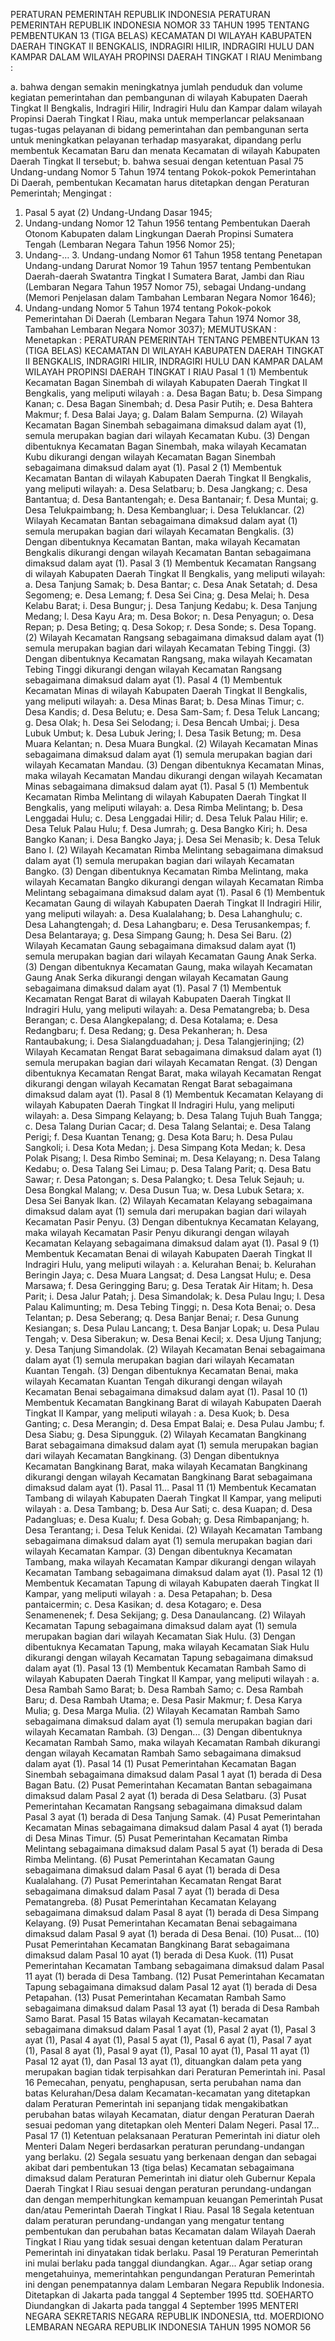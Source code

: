  PERATURAN PEMERINTAH REPUBLIK INDONESIA PERATURAN PEMERINTAH REPUBLIK INDONESIA NOMOR 33 TAHUN 1995 TENTANG PEMBENTUKAN 13 (TIGA BELAS) KECAMATAN DI WILAYAH KABUPATEN DAERAH TINGKAT II BENGKALIS, INDRAGIRI HILIR, INDRAGIRI HULU DAN KAMPAR DALAM WILAYAH PROPINSI DAERAH TINGKAT I RIAU
Menimbang :

a. bahwa dengan semakin meningkatnya jumlah penduduk dan volume kegiatan pemerintahan dan pembangunan di wilayah Kabupaten Daerah Tingkat II Bengkalis, Indragiri Hilir, Indragiri Hulu dan Kampar dalam wilayah Propinsi Daerah Tingkat I Riau, maka untuk memperlancar pelaksanaan tugas-tugas pelayanan di bidang pemerintahan dan pembangunan serta untuk meningkatkan pelayanan terhadap masyarakat, dipandang perlu membentuk Kecamatan Baru dan menata Kecamatan di wilayah Kabupaten Daerah Tingkat II tersebut;
b. bahwa sesuai dengan ketentuan Pasal 75 Undang-undang Nomor 5 Tahun 1974 tentang Pokok-pokok Pemerintahan Di Daerah, pembentukan Kecamatan harus ditetapkan dengan Peraturan Pemerintah;
Mengingat :

1. Pasal 5 ayat (2) Undang-Undang Dasar 1945;
2. Undang-undang Nomor 12 Tahun 1956 tentang Pembentukan Daerah Otonom Kabupaten dalam Lingkungan Daerah Propinsi Sumatera Tengah (Lembaran Negara Tahun 1956 Nomor 25);
3. Undang-… 3. Undang-undang Nomor 61 Tahun 1958 tentang Penetapan Undang-undang Darurat Nomor 19 Tahun 1957 tentang Pembentukan Daerah-daerah Swatantra Tingkat I Sumatera Barat, Jambi dan Riau (Lembaran Negara Tahun 1957 Nomor 75), sebagai Undang-undang (Memori Penjelasan dalam Tambahan Lembaran Negara Nomor 1646);
4. Undang-undang Nomor 5 Tahun 1974 tentang Pokok-pokok Pemerintahan Di Daerah (Lembaran Negara Tahun 1974 Nomor 38, Tambahan Lembaran Negara Nomor 3037);
MEMUTUSKAN :
 Menetapkan : PERATURAN PEMERINTAH TENTANG PEMBENTUKAN 13 (TIGA BELAS) KECAMATAN DI WILAYAH KABUPATEN DAERAH TINGKAT II BENGKALIS, INDRAGIRI HILIR, INDRAGIRI HULU DAN KAMPAR DALAM WILAYAH PROPINSI DAERAH TINGKAT I RIAU
Pasal 1
(1) Membentuk Kecamatan Bagan Sinembah di wilayah Kabupaten Daerah Tingkat II Bengkalis, yang meliputi wilayah :
a. Desa Bagan Batu;
b. Desa Simpang Kanan;
c. Desa Bagan Sinembah;
d. Desa Pasir Putih;
e. Desa Bahtera Makmur;
f. Desa Balai Jaya;
g. Dalam Balam Sempurna.
(2) Wilayah Kecamatan Bagan Sinembah sebagaimana dimaksud dalam ayat (1), semula merupakan bagian dari wilayah Kecamatan Kubu.
(3) Dengan dibentuknya Kecamatan Bagan Sinembah, maka wilayah Kecamatan Kubu dikurangi dengan wilayah Kecamatan Bagan Sinembah sebagaimana dimaksud dalam ayat (1).
Pasal 2
(1) Membentuk Kecamatan Bantan di wilayah Kabupaten Daerah Tingkat II Bengkalis, yang meliputi wilayah:
a. Desa Selatbaru;
b. Desa Jangkang;
c. Desa Bantantua;
d. Desa Bantantengah;
e. Desa Bantanair;
f. Desa Muntai;
g. Desa Telukpaimbang;
h. Desa Kembangluar;
i. Desa Teluklancar.
(2) Wilayah Kecamatan Bantan sebagaimana dimaksud dalam ayat (1) semula merupakan bagian dari wilayah Kecamatan Bengkalis.
(3) Dengan dibentuknya Kecamatan Bantan, maka wilayah Kecamatan Bengkalis dikurangi dengan wilayah Kecamatan Bantan sebagaimana dimaksud dalam ayat (1).
Pasal 3
(1) Membentuk Kecamatan Rangsang di wilayah Kabupaten Daerah Tingkat II Bengkalis, yang meliputi wilayah:
a. Desa Tanjung Samak;
b. Desa Bantar;
c. Desa Anak Setatah;
d. Desa Segomeng;
e. Desa Lemang;
f. Desa Sei Cina;
g. Desa Melai;
h. Desa Kelabu Barat;
i. Desa Bungur;
j. Desa Tanjung Kedabu;
k. Desa Tanjung Medang;
l. Desa Kayu Ara;
m. Desa Bokor;
n. Desa Penyagun;
o. Desa Repan;
p. Desa Beting;
q. Desa Sokop;
r. Desa Sonde;
s. Desa Topang.
(2) Wilayah Kecamatan Rangsang sebagaimana dimaksud dalam ayat (1) semula merupakan bagian dari wilayah Kecamatan Tebing Tinggi.
(3) Dengan dibentuknya Kecamatan Rangsang, maka wilayah Kecamatan Tebing Tinggi dikurangi dengan wilayah Kecamatan Rangsang sebagaimana dimaksud dalam ayat (1).
Pasal 4
(1) Membentuk Kecamatan Minas di wilayah Kabupaten Daerah Tingkat II Bengkalis, yang meliputi wilayah:
a. Desa Minas Barat;
b. Desa Minas Timur;
c. Desa Kandis;
d. Desa Belutu;
e. Desa Sam-Sam;
f. Desa Teluk Lancang;
g. Desa Olak;
h. Desa Sei Selodang;
i. Desa Bencah Umbai;
j. Desa Lubuk Umbut;
k. Desa Lubuk Jering;
l. Desa Tasik Betung;
m. Desa Muara Kelantan;
n. Desa Muara Bungkal.
(2) Wilayah Kecamatan Minas sebagaimana dimaksud dalam ayat (1) semula merupakan bagian dari wilayah Kecamatan Mandau.
(3) Dengan dibentuknya Kecamatan Minas, maka wilayah Kecamatan Mandau dikurangi dengan wilayah Kecamatan Minas sebagaimana dimaksud dalam ayat (1).
Pasal 5
(1) Membentuk Kecamatan Rimba Melintang di wilayah Kabupaten Daerah Tingkat II Bengkalis, yang meliputi wilayah:
a. Desa Rimba Melintang;
b. Desa Lenggadai Hulu;
c. Desa Lenggadai Hilir;
d. Desa Teluk Palau Hilir;
e. Desa Teluk Palau Hulu;
f. Desa Jumrah;
g. Desa Bangko Kiri;
h. Desa Bangko Kanan;
i. Desa Bangko Jaya;
j. Desa Sei Menasib;
k. Desa Teluk Bano I.
(2) Wilayah Kecamatan Rimba Melintang sebagaimana dimaksud dalam ayat (1) semula merupakan bagian dari wilayah Kecamatan Bangko.
(3) Dengan dibentuknya Kecamatan Rimba Melintang, maka wilayah Kecamatan Bangko dikurangi dengan wilayah Kecamatan Rimba Melintang sebagaimana dimaksud dalam ayat (1).
Pasal 6
(1) Membentuk Kecamatan Gaung di wilayah Kabupaten Daerah Tingkat II Indragiri Hilir, yang meliputi wilayah:
a. Desa Kualalahang;
b. Desa Lahanghulu;
c. Desa Lahangtengah;
d. Desa Lahangbaru;
e. Desa Terusankempas;
f. Desa Belantaraya;
g. Desa Simpang Gaung;
h. Desa Sei Baru.
(2) Wilayah Kecamatan Gaung sebagaimana dimaksud dalam ayat (1) semula merupakan bagian dari wilayah Kecamatan Gaung Anak Serka.
(3) Dengan dibentuknya Kecamatan Gaung, maka wilayah Kecamatan Gaung Anak Serka dikurangi dengan wilayah Kecamatan Gaung sebagaimana dimaksud dalam ayat (1).
Pasal 7
(1) Membentuk Kecamatan Rengat Barat di wilayah Kabupaten Daerah Tingkat II Indragiri Hulu, yang meliputi wilayah:
a. Desa Pematangreba;
b. Desa Berangan;
c. Desa Alangkepalang;
d. Desa Kotalama;
e. Desa Redangbaru;
f. Desa Redang;
g. Desa Pekanheran;
h. Desa Rantaubakung;
i. Desa Sialangduadahan;
j. Desa Talangjerinjing;
(2) Wilayah Kecamatan Rengat Barat sebagaimana dimaksud dalam ayat (1) semula merupakan bagian dari wilayah Kecamatan Rengat.
(3) Dengan dibentuknya Kecamatan Rengat Barat, maka wilayah Kecamatan Rengat dikurangi dengan wilayah Kecamatan Rengat Barat sebagaimana dimaksud dalam ayat (1).
Pasal 8
(1) Membentuk Kecamatan Kelayang di wilayah Kabupaten Daerah Tingkat II Indragiri Hulu, yang meliputi wilayah:
a. Desa Simpang Kelayang;
b. Desa Talang Tujuh Buah Tangga;
c. Desa Talang Durian Cacar;
d. Desa Talang Selantai;
e. Desa Talang Perigi;
f. Desa Kuantan Tenang;
g. Desa Kota Baru;
h. Desa Pulau Sangkoli;
i. Desa Kota Medan;
j. Desa Simpang Kota Medan;
k. Desa Polak Pisang;
l. Desa Rimbo Seminai;
m. Desa Kelayang;
n. Desa Talang Kedabu;
o. Desa Talang Sei Limau;
p. Desa Talang Parit;
q. Desa Batu Sawar;
r. Desa Patongan;
s. Desa Palangko;
t. Desa Teluk Sejauh;
u. Desa Bongkal Malang;
v. Desa Dusun Tua;
w. Desa Lubuk Setara;
x. Desa Sei Banyak Ikan.
(2) Wilayah Kecamatan Kelayang sebagaimana dimaksud dalam ayat (1) semula dari merupakan bagian dari wilayah Kecamatan Pasir Penyu.
(3) Dengan dibentuknya Kecamatan Kelayang, maka wilayah Kecamatan Pasir Penyu dikurangi dengan wilayah Kecamatan Kelayang sebagaimana dimaksud dalam ayat (1).
Pasal 9
(1) Membentuk Kecamatan Benai di wilayah Kabupaten Daerah Tingkat II Indragiri Hulu, yang meliputi wilayah :
a. Kelurahan Benai;
b. Kelurahan Beringin Jaya;
c. Desa Muara Langsat;
d. Desa Langsat Hulu;
e. Desa Marsawa;
f. Desa Geringging Baru;
g. Desa Teratak Air Hitam;
h. Desa Parit;
i. Desa Jalur Patah;
j. Desa Simandolak;
k. Desa Pulau Ingu;
l. Desa Palau Kalimunting;
m. Desa Tebing Tinggi;
n. Desa Kota Benai;
o. Desa Telantan;
p. Desa Seberang;
q. Desa Banjar Benai;
r. Desa Gunung Kesiangan;
s. Desa Pulau Lancang;
t. Desa Banjar Lopak;
u. Desa Pulau Tengah;
v. Desa Siberakun;
w. Desa Benai Kecil;
x. Desa Ujung Tanjung;
y. Desa Tanjung Simandolak.
(2) Wilayah Kecamatan Benai sebagaimana dalam ayat (1) semula merupakan bagian dari wilayah Kecamatan Kuantan Tengah.
(3) Dengan dibentuknya Kecamatan Benai, maka wilayah Kecamatan Kuantan Tengah dikurangi dengan wilayah Kecamatan Benai sebagaimana dimaksud dalam ayat (1).
Pasal 10
(1) Membentuk Kecamatan Bangkinang Barat di wilayah Kabupaten Daerah Tingkat II Kampar, yang meliputi wilayah :
a. Desa Kuok;
b. Desa Ganting;
c. Desa Merangin;
d. Desa Empat Balai;
e. Desa Pulau Jambu;
f. Desa Siabu;
g. Desa Sipungguk.
(2) Wilayah Kecamatan Bangkinang Barat sebagaimana dimaksud dalam ayat (1) semula merupakan bagian dari wilayah Kecamatan Bangkinang.
(3) Dengan dibentuknya Kecamatan Bangkinang Barat, maka wilayah Kecamatan Bangkinang dikurangi dengan wilayah Kecamatan Bangkinang Barat sebagaimana dimaksud dalam ayat (1). Pasal 11…
Pasal 11
(1) Membentuk Kecamatan Tambang di wilayah Kabupaten Daerah Tingkat II Kampar, yang meliputi wilayah :
a. Desa Tambang;
b. Desa Aur Sati;
c. desa Kuapan;
d. Desa Padangluas;
e. Desa Kualu;
f. Desa Gobah;
g. Desa Rimbapanjang;
h. Desa Terantang;
i. Desa Teluk Kenidai.
(2) Wilayah Kecamatan Tambang sebagaimana dimaksud dalam ayat (1) semula merupakan bagian dari wilayah Kecamatan Kampar.
(3) Dengan dibentuknya Kecamatan Tambang, maka wilayah Kecamatan Kampar dikurangi dengan wilayah Kecamatan Tambang sebagaimana dimaksud dalam ayat (1).
Pasal 12
(1) Membentuk Kecamatan Tapung di wilayah Kabupaten daerah Tingkat II Kampar, yang meliputi wilayah :
a. Desa Petapahan;
b. Desa pantaicermin;
c. Desa Kasikan;
d. desa Kotagaro;
e. Desa Senamenenek;
f. Desa Sekijang;
g. Desa Danaulancang.
(2) Wilayah Kecamatan Tapung sebagaimana dimaksud dalam ayat (1) semula merupakan bagian dari wilayah Kecamatan Siak Hulu.
(3) Dengan dibentuknya Kecamatan Tapung, maka wilayah Kecamatan Siak Hulu dikurangi dengan wilayah Kecamatan Tapung sebagaimana dimaksud dalam ayat (1).
Pasal 13
(1) Membentuk Kecamatan Rambah Samo di wilayah Kabupaten Daerah Tingkat II Kampar, yang meliputi wilayah :
a. Desa Rambah Samo Barat;
b. Desa Rambah Samo;
c. Desa Rambah Baru;
d. Desa Rambah Utama;
e. Desa Pasir Makmur;
f. Desa Karya Mulia;
g. Desa Marga Mulia.
(2) Wilayah Kecamatan Rambah Samo sebagaimana dimaksud dalam ayat (1) semula merupakan bagian dari wilayah Kecamatan Rambah.
(3) Dengan...
(3) Dengan dibentuknya Kecamatan Rambah Samo, maka wilayah Kecamatan Rambah dikurangi dengan wilayah Kecamatan Rambah Samo sebagaimana dimaksud dalam ayat (1).
Pasal 14
(1) Pusat Pemerintahan Kecamatan Bagan Sinembah sebagaimana dimaksud dalam Pasal 1 ayat (1) berada di Desa Bagan Batu.
(2) Pusat Pemerintahan Kecamatan Bantan sebagaimana dimaksud dalam Pasal 2 ayat (1) berada di Desa Selatbaru.
(3) Pusat Pemerintahan Kecamatan Rangsang sebagaimana dimaksud dalam Pasal 3 ayat (1) berada di Desa Tanjung Samak.
(4) Pusat Pemerintahan Kecamatan Minas sebagaimana dimaksud dalam Pasal 4 ayat (1) berada di Desa Minas Timur.
(5) Pusat Pemerintahan Kecamatan Rimba Melintang sebagaimana dimaksud dalam Pasal 5 ayat (1) berada di Desa Rimba Melintang.
(6) Pusat Pemerintahan Kecamatan Gaung sebagaimana dimaksud dalam Pasal 6 ayat (1) berada di Desa Kualalahang.
(7) Pusat Pemerintahan Kecamatan Rengat Barat sebagaimana dimaksud dalam Pasal 7 ayat (1) berada di Desa Pematangreba.
(8) Pusat Pemerintahan Kecamatan Kelayang sebagaimana dimaksud dalam Pasal 8 ayat (1) berada di Desa Simpang Kelayang.
(9) Pusat Pemerintahan Kecamatan Benai sebagaimana dimaksud dalam Pasal 9 ayat (1) berada di Desa Benai.
(10) Pusat...
(10) Pusat Pemerintahan Kecamatan Bangkinang Barat sebagaimana dimaksud dalam Pasal 10 ayat (1) berada di Desa Kuok.
(11) Pusat Pemerintahan Kecamatan Tambang sebagaimana dimaksud dalam Pasal 11 ayat (1) berada di Desa Tambang.
(12) Pusat Pemerintahan Kecamatan Tapung sebagaimana dimaksud dalam Pasal 12 ayat (1) berada di Desa Petapahan.
(13) Pusat Pemerintahan Kecamatan Rambah Samo sebagaimana dimaksud dalam Pasal 13 ayat (1) berada di Desa Rambah Samo Barat.
Pasal 15
Batas wilayah Kecamatan-kecamatan sebagaimana dimaksud dalam Pasal 1 ayat (1), Pasal 2 ayat (1), Pasal 3 ayat (1), Pasal 4 ayat (1), Pasal 5 ayat (1), Pasal 6 ayat (1), Pasal 7 ayat (1), Pasal 8 ayat (1), Pasal 9 ayat (1), Pasal 10 ayat (1), Pasal 11 ayat (1) Pasal 12 ayat (1), dan Pasal 13 ayat (1), dituangkan dalam peta yang merupakan bagian tidak terpisahkan dari Peraturan Pemerintah ini.
Pasal 16
Pemecahan, penyatu, penghapusan, serta perubahan nama dan batas Kelurahan/Desa dalam Kecamatan-kecamatan yang ditetapkan dalam Peraturan Pemerintah ini sepanjang tidak mengakibatkan perubahan batas wilayah Kecamatan, diatur dengan Peraturan Daerah sesuai pedoman yang ditetapkan oleh Menteri Dalam Negeri. Pasal 17…
Pasal 17
(1) Ketentuan pelaksanaan Peraturan Pemerintah ini diatur oleh Menteri Dalam Negeri berdasarkan peraturan perundang-undangan yang berlaku.
(2) Segala sesuatu yang berkenaan dengan dan sebagai akibat dari pembentukan 13 (tiga belas) Kecamatan sebagaimana dimaksud dalam Peraturan Pemerintah ini diatur oleh Gubernur Kepala Daerah Tingkat I Riau sesuai dengan peraturan perundang-undangan dan dengan memperhitungkan kemampuan keuangan Pemerintah Pusat dan/atau Pemerintah Daerah Tingkat I Riau.
Pasal 18
Segala ketentuan dalam peraturan perundang-undangan yang mengatur tentang pembentukan dan perubahan batas Kecamatan dalam Wilayah Daerah Tingkat I Riau yang tidak sesuai dengan ketentuan dalam Peraturan Pemerintah ini dinyatakan tidak berlaku.
Pasal 19
Peraturan Pemerintah ini mulai berlaku pada tanggal diundangkan. Agar...
Agar setiap orang mengetahuinya, memerintahkan pengundangan Peraturan Pemerintah ini dengan penempatannya dalam Lembaran Negara Republik Indonesia. Ditetapkan di Jakarta pada tanggal 4 September 1995 ttd. SOEHARTO Diundangkan di Jakarta pada tanggal 4 September 1995 MENTERI NEGARA SEKRETARIS NEGARA REPUBLIK INDONESIA, ttd. MOERDIONO LEMBARAN NEGARA REPUBLIK INDONESIA TAHUN 1995 NOMOR 56